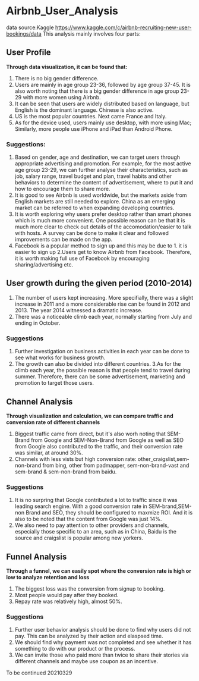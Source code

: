 # Airbnb_User_Analysis
data source:Kaggle https://www.kaggle.com/c/airbnb-recruiting-new-user-bookings/data
This analysis mainly involves four parts:

## User Profile
**Through data visualization, it can be found that:**  
1. There is no big gender difference.  
2. Users are mainly in age group 23-36, followed by age group 37-45. It is also worth noting that there is a big gender difference in age group 23-29 with more women using Airbnb.  
3. It can be seen that users are widely distributed based on language, but English is the dominant language. Chinese is also active.  
4. US is the most popular countries. Next came France and Italy.  
5. As for the device used, users mainly use desktop, with more using Mac; Similarly, more people use iPhone and iPad than Android Phone.  

### Suggestions:
1. Based on gender, age and destination, we can target users through appropriate advertising and promotion. For example, for the most active age group 23-29, we can further analyse their characteristics, such as job, salary range, travel budget and plan, travel habits and other behaviors to determine the content of advertisement, where to put it and how to encourage them to share more.  
2. It is good to see Airbnb is used worldwide, but the markets aside from English markets are still needed to explore. China as an emerging market can be referred to when expanding developing countries.  
3. It is worth exploring why users prefer desktop rather than smart phones which is much more convenient. One possible reason can be that it is much more clear to check out details of the accomodation/easier to talk with hosts. A survey can be done to make it clear and followed improvements can be made on the app.  
4. Facebook is a popular method to sign up and this may be due to 1. it is easier to sign up 2.Users get to know Airbnb from Facebook. Therefore, it is worth making full use of Facebook by encouraging sharing/advertising etc.


## User growth during the given period (2010-2014)
1. The number of users kept increasing. More specifially, there was a slight increase in 2011 and a more considerable rise can be found in 2012 and 2013. The year 2014 witnessed a dramatic increase.  
2. There was a noticeable climb each year, normally starting from July and ending in October.

### Suggestions
1. Further investigation on business activities in each year can be done to see what works for business growth.     
2. The growth can also be divided into different countries. 3.As for the climb each year, the possible reason is that people tend to travel during summer. Therefore, there can be some advertisement, marketing and promotion to target those users.  

## Channel Analysis 
**Through visualization and calculation, we can compare traffic and conversion rate of different channels**     
1. Biggest traffic came from direct, but it's also worh noting that SEM-Brand from Google and SEM-Non-Brand from Google as well as SEO from Google also contributed to the traffic, and their conversion rate was similar, at around 30%.   
2. Channels with less vists but high conversion rate: other_craigslist,sem-non-brand from bing, other from padmapper, sem-non-brand-vast and sem-brand & sem-non-brand from baidu.

### Suggestions  
1. It is no surpring that Google contributed a lot to traffic since it was leading search engine. With a good conversion rate in SEM-brand,SEM-non Brand and SEO, they should be configured to maxmize ROI. And it is also to be noted that the content from Google was just 14%.  
2. We also need to pay attention to other providers and channels, especially those specific to an area, such as in China, Baidu is the source and craigslist is popular among new yorkers.

## Funnel Analysis
**Through a funnel, we can easily spot where the conversion rate is high or low to analyze retention and loss**  
1. The biggest loss was the conversion from signup to booking.   
2. Most people would pay after they booked.   
3. Repay rate was relatively high, almost 50%.   

### Suggestions 
1. Further user behavior analysis should be done to find why users did not pay. This can be analyzed by their action and elaspsed time.   
2. We should find why payment was not completed and see whether it has something to do with our product or the process.   
3. We can invite those who paid more than twice to share their stories via different channels and maybe use coupon as an incentive.    

To be continued 20210329

 
